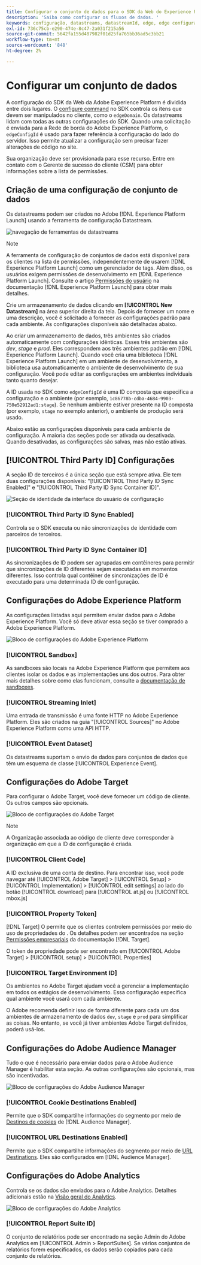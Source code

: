 ```yaml
---
title: Configurar o conjunto de dados para o SDK da Web do Experience Platform
description: 'Saiba como configurar os fluxos de dados. '
keywords: configuração, datastreams, datastreamId, edge, edge configuration id, Environment Settings, edgeConfigId, identidade, sincronização de id ativada, ID do contêiner de sincronização de ID, sandbox, Streaming Inlet, conjunto de dados de eventos, target, código do cliente, Token de propriedade, Target Environment ID, Destinos de cookies, destinos de url, Configurações do Analytics Blockreport suite id;
exl-id: 736c75cb-e290-474e-8c47-2a031f215a56
source-git-commit: 5642fa155d487982f01d25fa765bb36ad5c3bb21
workflow-type: tm+mt
source-wordcount: '848'
ht-degree: 2%

---
```



# Configurar um conjunto de dados

A configuração do SDK da Web da Adobe Experience Platform é dividida entre dois lugares. O [configure command](configuring-the-sdk.md) no SDK controla os itens que devem ser manipulados no cliente, como o `edgeDomain`. Os datastreams lidam com todas as outras configurações do SDK. Quando uma solicitação é enviada para a Rede de borda do Adobe Experience Platform, o `edgeConfigId` é usado para fazer referência à configuração do lado do servidor. Isso permite atualizar a configuração sem precisar fazer alterações de código no site.

Sua organização deve ser provisionada para esse recurso. Entre em contato com o Gerente de sucesso do cliente (CSM) para obter informações sobre a lista de permissões.

## Criação de uma configuração de conjunto de dados

Os datastreams podem ser criados no Adobe [!DNL Experience Platform Launch] usando a ferramenta de configuração Datastream.

![navegação de ferramentas de datastreams](../../assets/datastreams_config.png)

>[!NOTE]
>
>A ferramenta de configuração de conjuntos de dados está disponível para os clientes na lista de permissões, independentemente de usarem [!DNL Experience Platform Launch] como um gerenciador de tags. Além disso, os usuários exigem permissões de desenvolvimento em [!DNL Experience Platform Launch]. Consulte o artigo [Permissões do usuário](https://docs.adobe.com/content/help/pt-BR/launch/using/reference/admin/user-permissions.html) na documentação [!DNL Experience Platform Launch] para obter mais detalhes.

Crie um armazenamento de dados clicando em **[!UICONTROL New Datastream]** na área superior direita da tela. Depois de fornecer um nome e uma descrição, você é solicitado a fornecer as configurações padrão para cada ambiente. As configurações disponíveis são detalhadas abaixo.

Ao criar um armazenamento de dados, três ambientes são criados automaticamente com configurações idênticas. Esses três ambientes são *dev*, *stage* e *prod*. Eles correspondem aos três ambientes padrão em [!DNL Experience Platform Launch]. Quando você cria uma biblioteca [!DNL Experience Platform Launch] em um ambiente de desenvolvimento, a biblioteca usa automaticamente o ambiente de desenvolvimento de sua configuração. Você pode editar as configurações em ambientes individuais tanto quanto desejar.

A ID usada no SDK como `edgeConfigId` é uma ID composta que especifica a configuração e o ambiente (por exemplo, `1c86778b-cdba-4684-9903-750e52912ad1:stage`). Se nenhum ambiente estiver presente na ID composta (por exemplo, `stage` no exemplo anterior), o ambiente de produção será usado.

Abaixo estão as configurações disponíveis para cada ambiente de configuração. A maioria das seções pode ser ativada ou desativada. Quando desativadas, as configurações são salvas, mas não estão ativas.

## [!UICONTROL Third Party ID] Configurações

A seção ID de terceiros é a única seção que está sempre ativa. Ele tem duas configurações disponíveis: &quot;[!UICONTROL Third Party ID Sync Enabled]&quot; e &quot;[!UICONTROL Third Party ID Sync Container ID]&quot;.

![Seção de identidade da interface do usuário de configuração](../../assets/edge_configuration_identity.png)

### [!UICONTROL Third Party ID Sync Enabled]

Controla se o SDK executa ou não sincronizações de identidade com parceiros de terceiros.

### [!UICONTROL Third Party ID Sync Container ID]

As sincronizações de ID podem ser agrupadas em contêineres para permitir que sincronizações de ID diferentes sejam executadas em momentos diferentes. Isso controla qual contêiner de sincronizações de ID é executado para uma determinada ID de configuração.

## Configurações do Adobe Experience Platform

As configurações listadas aqui permitem enviar dados para o Adobe Experience Platform. Você só deve ativar essa seção se tiver comprado a Adobe Experience Platform.

![Bloco de configurações do Adobe Experience Platform](../../assets/edge_configuration_aep.png)

### [!UICONTROL Sandbox]

As sandboxes são locais na Adobe Experience Platform que permitem aos clientes isolar os dados e as implementações uns dos outros. Para obter mais detalhes sobre como elas funcionam, consulte a [documentação de sandboxes](../../sandboxes/home.md).

### [!UICONTROL Streaming Inlet]

Uma entrada de transmissão é uma fonte HTTP no Adobe Experience Platform. Eles são criados na guia &quot;[!UICONTROL Sources]&quot; no Adobe Experience Platform como uma API HTTP.

### [!UICONTROL Event Dataset]

Os datastreams suportam o envio de dados para conjuntos de dados que têm um esquema de classe [!UICONTROL Experience Event].

## Configurações do Adobe Target

Para configurar o Adobe Target, você deve fornecer um código de cliente. Os outros campos são opcionais.

![Bloco de configurações do Adobe Target](../../assets/edge_configuration_target.png)

>[!NOTE]
>
>A Organização associada ao código de cliente deve corresponder à organização em que a ID de configuração é criada.

### [!UICONTROL Client Code]

A ID exclusiva de uma conta de destino. Para encontrar isso, você pode navegar até [!UICONTROL Adobe Target] > [!UICONTROL Setup] > [!UICONTROL Implementation] > [!UICONTROL edit settings] ao lado do botão [!UICONTROL download] para [!UICONTROL at.js] ou [!UICONTROL mbox.js]

### [!UICONTROL Property Token]

[!DNL Target] O permite que os clientes controlem permissões por meio do uso de propriedades do . Os detalhes podem ser encontrados na seção [Permissões empresariais](https://docs.adobe.com/content/help/pt-BR/target/using/administer/manage-users/enterprise/properties-overview.html) da documentação [!DNL Target].

O token de propriedade pode ser encontrado em [!UICONTROL Adobe Target] > [!UICONTROL setup] > [!UICONTROL Properties]

### [!UICONTROL Target Environment ID]

[](https://docs.adobe.com/content/help/en/target/using/administer/hosts.html) Os ambientes no Adobe Target ajudam você a gerenciar a implementação em todos os estágios de desenvolvimento. Essa configuração especifica qual ambiente você usará com cada ambiente.

O Adobe recomenda definir isso de forma diferente para cada um dos ambientes de armazenamento de dados `dev`, `stage` e `prod` para simplificar as coisas. No entanto, se você já tiver ambientes Adobe Target definidos, poderá usá-los.

## Configurações do Adobe Audience Manager

Tudo o que é necessário para enviar dados para o Adobe Audience Manager é habilitar esta seção. As outras configurações são opcionais, mas são incentivadas.

![Bloco de configurações do Adobe Audience Manager](../../assets/edge_configuration_aam.png)

### [!UICONTROL Cookie Destinations Enabled]

Permite que o SDK compartilhe informações do segmento por meio de [Destinos de cookies](https://docs.adobe.com/content/help/en/audience-manager/user-guide/features/destinations/custom-destinations/create-cookie-destination.html) de [!DNL Audience Manager].

### [!UICONTROL URL Destinations Enabled]

Permite que o SDK compartilhe informações do segmento por meio de [URL Destinations](https://docs.adobe.com/content/help/en/audience-manager/user-guide/features/destinations/custom-destinations/create-url-destination.html). Eles são configurados em [!DNL Audience Manager].

## Configurações do Adobe Analytics

Controla se os dados são enviados para o Adobe Analytics. Detalhes adicionais estão na [Visão geral do Analytics](../data-collection/adobe-analytics/analytics-overview.md).

![Bloco de configurações do Adobe Analytics](../../assets/edge_configuration_aa.png)

### [!UICONTROL Report Suite ID]

O conjunto de relatórios pode ser encontrado na seção Admin do Adobe Analytics em [!UICONTROL Admin > ReportSuites]. Se vários conjuntos de relatórios forem especificados, os dados serão copiados para cada conjunto de relatórios.
